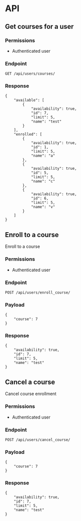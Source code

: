 # API

## Get courses for a user

### Permissions

- Authenticated user

### Endpoint

`GET /api/users/courses/`

### Response

```
{
    "available": [
        {
            "availability": true,
            "id": 7,
            "limit": 5,
            "name": "test"
        }
    ],
    "enrolled": [
        {
            "availability": true,
            "id": 1,
            "limit": 5,
            "name": "a"
        },
        {
            "availability": true,
            "id": 5,
            "limit": 5,
            "name": "c"
        },
        {
            "availability": true,
            "id": 6,
            "limit": 5,
            "name": "v"
        }
    ]
}
```

## Enroll to a course

Enroll to a course

### Permissions

- Authenticated user


### Endpoint

`POST /api/users/enroll_course/`

### Payload

```
{
	"course": 7
}
```

### Response

```
{
    "availability": true,
    "id": 7,
    "limit": 5,
    "name": "test"
}

```

## Cancel a course

Cancel course enrollment

### Permissions

- Authenticated user

### Endpoint

`POST /api/users/cancel_course/`

### Payload

```
{
	"course": 7
}
```

### Response

```
{
    "availability": true,
    "id": 7,
    "limit": 5,
    "name": "test"
}

```

